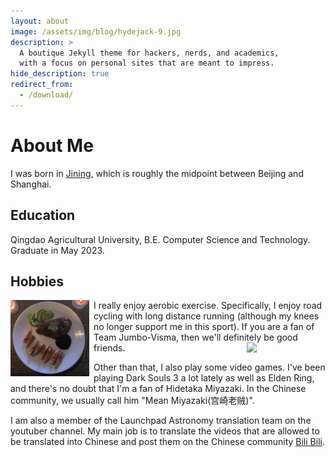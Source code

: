 ```yaml
---
layout: about
image: /assets/img/blog/hydejack-9.jpg
description: >
  A boutique Jekyll theme for hackers, nerds, and academics,
  with a focus on personal sites that are meant to impress.
hide_description: true
redirect_from:
  - /download/
---
```


# About Me
<!--author-->
I was born in [Jining](https://en.wikipedia.org/wiki/Jining), which is roughly the midpoint between Beijing and Shanghai. 
## Education
Qingdao Agricultural University, B.E. Computer Science and Technology. Graduate in May 2023.
## Hobbies

<img style="float: left; padding-right: 7px;" src="/assets/img/about2.JPG" width = "25%" height="auto"/>
I really enjoy aerobic exercise. Specifically, I enjoy road cycling with long distance running (although my knees no longer support me in this sport). If you are a fan of Team Jumbo-Visma, then we'll definitely be good friends.

<img style="float: right; padding-left: 7px;" src="/assets/img/about3.PNG" width = "25%" height="auto"/>

Other than that, I also play some video games. I've been playing Dark Souls 3 a lot lately as well as Elden Ring, and there's no doubt that I'm a fan of Hidetaka Miyazaki. In the Chinese community, we usually call him "Mean Miyazaki(宫崎老贼)".

I am also a member of the Launchpad Astronomy translation team on the youtuber channel. My main job is to translate the videos that are allowed to be translated into Chinese and post them on the Chinese community [Bili Bili](https://space.bilibili.com/1679558358?spm_id_from=333.337.0.0).


[photography]: photography
